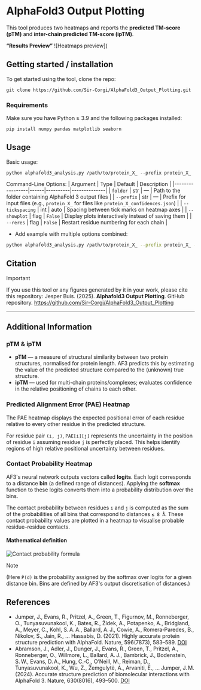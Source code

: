 # AlphaFold3 Output Plotting

This tool produces two heatmaps and reports the **predicted TM-score (pTM)** and **inter-chain predicted TM-score (ipTM)**.

**“Results Preview”**
![Heatmaps preview](

## Getting started / installation

To get started using the tool, clone the repo:

```
git clone https://github.com/Sir-Corgi/AlphaFold3_Output_Plotting.git
```

### Requirements

Make sure you have Python ≥ 3.9 and the following packages installed:
```
pip install numpy pandas matplotlib seaborn
```

## Usage

Basic usage:
```
python alphafold3_analysis.py /path/to/protein_X_ --prefix protein_X_
```
Command-Line Options:
| Argument        | Type | Default | Description |
|-----------------|------|----------|--------------|
| `folder`        | str  | —        | Path to the folder containing AlphaFold 3 output files |
| `--prefix`      | str  | —        | Prefix for input files (e.g., `protein_X_` for files like `protein_X_confidences.json`) |
| `--tickspacing` | int  | auto     | Spacing between tick marks on heatmap axes |
| `--showplot`    | flag | `False`  | Display plots interactively instead of saving them |
| `--reres`       | flag | `False`  | Restart residue numbering for each chain |

- Add example with multiple options combined:

```bash
python alphafold3_analysis.py /path/to/protein_X_ --prefix protein_X_ --tickspacing 50 --reres --showplot
```

## Citation

> [!IMPORTANT]  
> If you use this tool or any figures generated by it in your work, please cite this repository:
> Jesper Buis. (2025). **Alphafold3 Output Plotting**. GitHub repository.
https://github.com/Sir-Corgi/AlphaFold3_Output_Plotting

---
## Additional Information

### pTM & ipTM

- **pTM** — a measure of structural similarity between two protein structures, normalised for protein length. AF3 predicts this by estimating the value of the predicted structure compared to the (unknown) true structure.  
- **ipTM** — used for multi-chain proteins/complexes; evaluates confidence in the relative positioning of chains to each other.

### Predicted Alignment Error (PAE) Heatmap

The PAE heatmap displays the expected positional error of each residue relative to every other residue in the predicted structure.

For residue pair `(i, j)`, `PAE[i][j]` represents the uncertainty in the position of residue `i` assuming residue `j` is perfectly placed. This helps identify regions of high relative positional uncertainty between residues.

### Contact Probability Heatmap

AF3's neural network outputs vectors called **logits**. Each logit corresponds to a distance **bin** (a defined range of distances). Applying the **softmax** function to these logits converts them into a probability distribution over the bins.

The contact probability between residues `i` and `j` is computed as the sum of the probabilities of all bins that correspond to distances `≤ 8 Å`. These contact probability values are plotted in a heatmap to visualise probable residue–residue contacts.

#### Mathematical definition

![Contact probability formula](https://latex.codecogs.com/svg.latex?\text{Contact%20probability}[i][j]=P(d(i,j)\le8\text{\AA})=\sum_{d\le8\text{\AA}}P(d))

> [!NOTE]  
> (Here `P(d)` is the probability assigned by the softmax over logits for a given distance bin. Bins are defined by AF3's output discretisation of distances.)

## References
- Jumper, J., Evans, R., Pritzel, A., Green, T., Figurnov, M., Ronneberger, O., Tunyasuvunakool, K., Bates, R., Žídek, A., Potapenko, A., Bridgland, A., Meyer, C., Kohl, S. A. A., Ballard, A. J., Cowie, A., Romera‑Paredes, B., Nikolov, S., Jain, R., … Hassabis, D. (2021). Highly accurate protein structure prediction with AlphaFold. Nature, 596(7873), 583–589. [DOI](https://doi.org/10.1038/s41586-020-03049-3)
- Abramson, J., Adler, J., Dunger, J., Evans, R., Green, T., Pritzel, A., Ronneberger, O., Willmore, L., Ballard, A. J., Bambrick, J., Bodenstein, S. W., Evans, D. A., Hung, C.‑C., O’Neill, M., Reiman, D., Tunyasuvunakool, K., Wu, Z., Žemgulytė, A., Arvaniti, E., … Jumper, J. M. (2024). Accurate structure prediction of biomolecular interactions with AlphaFold 3. Nature, 630(8016), 493–500. [DOI](https://doi.org/10.1038/s41586-024-07487-w)

